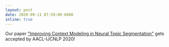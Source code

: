 ```yaml
---
layout: post
date: 2020-09-11 07:59:00-0400
inline: true
---
```


Our paper ["Improving Context Modeling in Neural Topic Segmentation"](https://arxiv.org/pdf/2010.03138.pdf) gets accepted by AACL-IJCNLP 2020!
